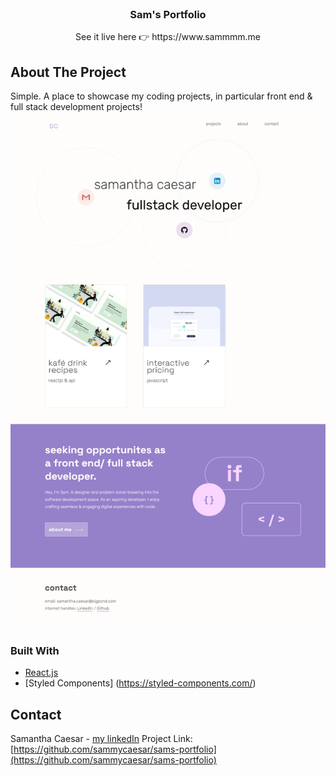 <div id="top"></div>
<br />
<div align="center">
<h3 align="center">Sam's Portfolio</h3>
<p align="center"> See it live here 👉 https://www.sammmm.me </p>
</div>

## About The Project

Simple. A place to showcase my coding projects, in particular front end & full stack development projects!
![product-screenshot](./src/images/portfolio-screenshot.png)

### Built With

- [React.js](https://reactjs.org/)
- [Styled Components] (https://styled-components.com/)

## Contact

Samantha Caesar - [my linkedIn](https://www.linkedin.com/in/samanthacaesar/)
Project Link: [https://github.com/sammycaesar/sams-portfolio](https://github.com/sammycaesar/sams-portfolio)
